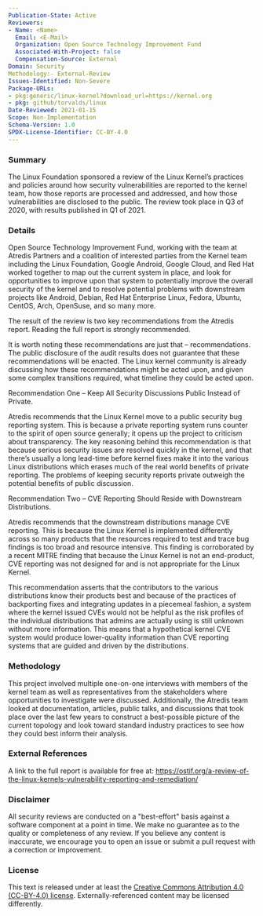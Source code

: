```yaml
---
Publication-State: Active
Reviewers:
- Name: <Name>
  Email: <E-Mail>
  Organization: Open Source Technology Improvement Fund
  Associated-With-Project: false
  Compensation-Source: External
Domain: Security
Methodology:- External-Review
Issues-Identified: Non-Severe
Package-URLs:
- pkg:generic/linux-kernel?download_url=https://kernel.org
- pkg: github/torvalds/linux
Date-Reviewed: 2021-01-15
Scope: Non-Implementation
Schema-Version: 1.0
SPDX-License-Identifier: CC-BY-4.0
---
```


### Summary

The Linux Foundation sponsored a review of the Linux Kernel’s practices and policies around how security vulnerabilities are reported to the kernel team, how those reports are processed and addressed, and how those vulnerabilities are disclosed to the public. The review took place in Q3 of 2020, with results published in Q1 of 2021. 

### Details

Open Source Technology Improvement Fund, working with the team at Atredis Partners and a coalition of interested parties from the Kernel team including the Linux Foundation, Google Android, Google Cloud, and Red Hat worked together to map out the current system in place, and look for opportunities to improve upon that system to potentially improve the overall security of the kernel and to resolve potential problems with downstream projects like Android, Debian, Red Hat Enterprise Linux, Fedora, Ubuntu, CentOS, Arch, OpenSuse, and so many more.

The result of the review is two key recommendations from the Atredis report. Reading the full report is strongly recommended.

It is worth noting these recommendations are just that – recommendations. The public disclosure of the audit results does not guarantee that these recommendations will be enacted. The Linux kernel community is already discussing how these recommendations might be acted upon, and given some complex transitions required, what timeline they could be acted upon.

Recommendation One – Keep All Security Discussions Public Instead of Private. 

Atredis recommends that the Linux Kernel move to a public security bug reporting system. This is because a private reporting system runs counter to the spirit of open source generally; it opens up the project to criticism about transparency. The key reasoning behind this recommendation is that because serious security issues are resolved quickly in the kernel, and that there’s usually a long lead-time before kernel fixes make it into the various Linux distributions which erases much of the real world benefits of private reporting. The problems of keeping security reports private outweigh the potential benefits of public discussion.

Recommendation Two – CVE Reporting Should Reside with Downstream Distributions.

Atredis recommends that the downstream distributions manage CVE reporting. This is because the Linux Kernel is implemented differently across so many products that the resources required to test and trace bug findings is too broad and resource intensive. This finding is corroborated by a recent MITRE finding that because the Linux Kernel is not an end-product, CVE reporting was not designed for and is not appropriate for the Linux Kernel.

This recommendation asserts that the contributors to the various distributions know their products best and because of the practices of backporting fixes and integrating updates in a piecemeal fashion, a system where the kernel issued CVEs would not be helpful as the risk profiles of the individual distributions that admins are actually using is still unknown without more information. This means that a hypothetical kernel CVE system would produce lower-quality information than CVE reporting systems that are guided and driven by the distributions.

### Methodology

This project involved multiple one-on-one interviews with members of the kernel team as well as representatives from the stakeholders where opportunities to investigate were discussed. Additionally, the Atredis team looked at documentation, articles, public talks, and discussions that took place over the last few years to construct a best-possible picture of the current topology and look toward standard industry practices to see how they could best inform their analysis.

### External References

A link to the full report is available for free at: https://ostif.org/a-review-of-the-linux-kernels-vulnerability-reporting-and-remediation/

### Disclaimer

All security reviews are conducted on a "best-effort" basis against a software
component at a point in time. We make no guarantee as to the quality or completeness
of any review. If you believe any content is inaccurate, we encourage you to open
an issue or submit a pull request with a correction or improvement.

### License

This text is released under at least the
[Creative Commons Attribution 4.0 (CC-BY-4.0) license](https://creativecommons.org/licenses/by/4.0/legalcode.txt).
Externally-referenced content may be licensed differently.
